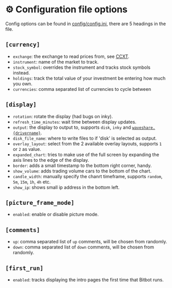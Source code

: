 # ⚙️ Configuration file options
Config options can be found in [config/config.ini](config/config.ini), there are 5 headings in the file.

## `[currency]`
 - `exchange`: the exchange to read prices from, see [CCXT](https://github.com/ccxt/ccxt/wiki/Exchange-Markets).
 - `instrument`: name of the market to track.
 - `stock_symbol`: overrides the instrument and tracks stock symbols instead.
 - `holdings`: track the total value of your investment be entering how much you own.
 - `currencies`: comma separated list of currencies to cycle between
 
## `[display]`
 - `rotation`: rotate the display (had bugs on inky).
 - `refresh_time_minutes`: wait time between display updates.
 - `output`: the display to output to, supports `disk`, `inky` and [`waveshare.{drivername}`](https://github.com/waveshare/e-Paper/tree/master/RaspberryPi_JetsonNano/python/lib/waveshare_epd).
 - `disk_file_name`: where to write files to if 'disk' is selected as output.
 - `overlay_layout`: select from the 2 available overlay layouts, supports `1` or `2` as value.
 - `expanded_chart`: tries to make use of the full screen by expanding the axis lines to the edge of the display.
 - `border`: adds a small timestamp to the bottom right corner, handy.
 - `show_volume`: adds trading volume cars to the bottom of the chart.
 - `candle_width`: manually specify the chanrt timeframe, supports `random`, `5m`, `15m`, `1h`, `4h` etc.
 - `show_ip`: shows small ip address in the bottom left.
 
## `[picture_frame_mode]`
 - `enabled`: enable or disable picture mode.

## `[comments]`
 - `up`: comma separated list of `up` comments, will be chosen from randomly.
 - `down`: comma separated list of `down` comments, will be chosen from randomly.

## `[first_run]`
 - `enabled`: tracks displaying the intro pages the first time that Bitbot runs.